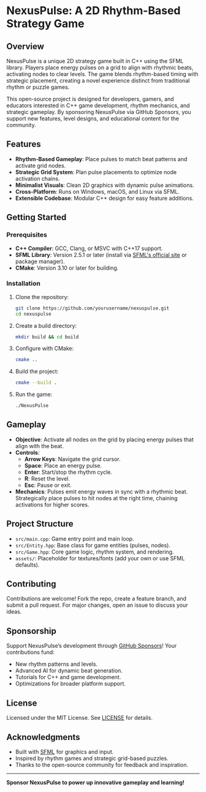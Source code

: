 # NexusPulse: A 2D Rhythm-Based Strategy Game

## Overview
NexusPulse is a unique 2D strategy game built in C++ using the SFML library. Players place energy pulses on a grid to align with rhythmic beats, activating nodes to clear levels. The game blends rhythm-based timing with strategic placement, creating a novel experience distinct from traditional rhythm or puzzle games.

This open-source project is designed for developers, gamers, and educators interested in C++ game development, rhythm mechanics, and strategic gameplay. By sponsoring NexusPulse via GitHub Sponsors, you support new features, level designs, and educational content for the community.

## Features
- **Rhythm-Based Gameplay**: Place pulses to match beat patterns and activate grid nodes.
- **Strategic Grid System**: Plan pulse placements to optimize node activation chains.
- **Minimalist Visuals**: Clean 2D graphics with dynamic pulse animations.
- **Cross-Platform**: Runs on Windows, macOS, and Linux via SFML.
- **Extensible Codebase**: Modular C++ design for easy feature additions.

## Getting Started

### Prerequisites
- **C++ Compiler**: GCC, Clang, or MSVC with C++17 support.
- **SFML Library**: Version 2.5.1 or later (install via [SFML's official site](https://www.sfml-dev.org/) or package manager).
- **CMake**: Version 3.10 or later for building.

### Installation
1. Clone the repository:
   ```bash
   git clone https://github.com/yourusername/nexuspulse.git
   cd nexuspulse
   ```
2. Create a build directory:
   ```bash
   mkdir build && cd build
   ```
3. Configure with CMake:
   ```bash
   cmake ..
   ```
4. Build the project:
   ```bash
   cmake --build .
   ```
5. Run the game:
   ```bash
   ./NexusPulse
   ```

## Gameplay
- **Objective**: Activate all nodes on the grid by placing energy pulses that align with the beat.
- **Controls**:
  - **Arrow Keys**: Navigate the grid cursor.
  - **Space**: Place an energy pulse.
  - **Enter**: Start/stop the rhythm cycle.
  - **R**: Reset the level.
  - **Esc**: Pause or exit.
- **Mechanics**: Pulses emit energy waves in sync with a rhythmic beat. Strategically place pulses to hit nodes at the right time, chaining activations for higher scores.

## Project Structure
- `src/main.cpp`: Game entry point and main loop.
- `src/Entity.hpp`: Base class for game entities (pulses, nodes).
- `src/Game.hpp`: Core game logic, rhythm system, and rendering.
- `assets/`: Placeholder for textures/fonts (add your own or use SFML defaults).

## Contributing
Contributions are welcome! Fork the repo, create a feature branch, and submit a pull request. For major changes, open an issue to discuss your ideas.

## Sponsorship
Support NexusPulse’s development through [GitHub Sponsors](https://github.com/sponsors/yourusername)! Your contributions fund:
- New rhythm patterns and levels.
- Advanced AI for dynamic beat generation.
- Tutorials for C++ and game development.
- Optimizations for broader platform support.

## License
Licensed under the MIT License. See [LICENSE](LICENSE) for details.

## Acknowledgments
- Built with [SFML](https://www.sfml-dev.org/) for graphics and input.
- Inspired by rhythm games and strategic grid-based puzzles.
- Thanks to the open-source community for feedback and inspiration.

---

**Sponsor NexusPulse to power up innovative gameplay and learning!**